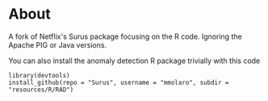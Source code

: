 # About
A fork of Netflix's Surus package focusing on the R code. Ignoring the Apache PIG or Java versions.

You can also install the anomaly detection R package trivially with this code

    library(devtools)
    install_github(repo = "Surus", username = "mmolaro", subdir = "resources/R/RAD")
